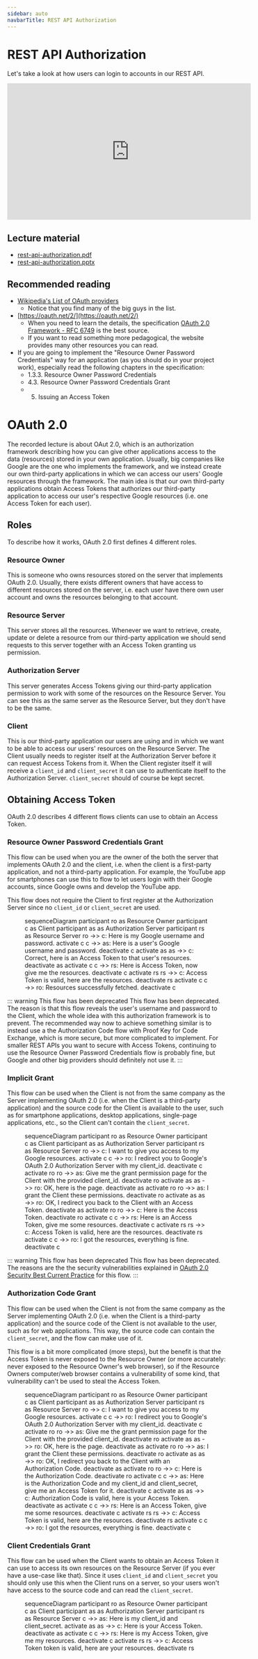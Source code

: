 ```yaml
---
sidebar: auto
navbarTitle: REST API Authorization
---
```


# REST API Authorization
Let's take a look at how users can login to accounts in our REST API.

<iframe width="560" height="314" src="https://www.youtube.com/embed/0Ech5jpP1Dc" frameborder="0" allow="accelerometer; autoplay; encrypted-media; gyroscope; picture-in-picture" allowfullscreen></iframe>

## Lecture material
* [rest-api-authorization.pdf](rest-api-authorization.pdf)
* [rest-api-authorization.pptx](rest-api-authorization.pptx)

## Recommended reading
* [Wikipedia's List of OAuth providers](https://en.wikipedia.org/wiki/List_of_OAuth_providers)
    * Notice that you find many of the big guys in the list.
* [https://oauth.net/2/](https://oauth.net/2/)
    * When you need to learn the details, the specification [OAuth 2.0 Framework - RFC 6749](https://tools.ietf.org/html/rfc6749) is the best source.
    * If you want to read something more pedagogical, the website provides many other resources you can read.
* If you are going to implement the "Resource Owner Password Credentials" way for an application (as you should do in your project work), especially read the following chapters in the specification:
    * 1.3.3. Resource Owner Password Credentials
    * 4.3. Resource Owner Password Credentials Grant
    * 5. Issuing an Access Token

# OAuth 2.0
The recorded lecture is about OAut 2.0, which is an authorization framework describing how you can give other applications access to the data (resources) stored in your own application. Usually, big companies like Google are the one who implements the framework, and we instead create our own third-party applications in which we can access our users' Google resources through the framework. The main idea is that our own third-party applications obtain Access Tokens that authorizes our third-party application to access our user's respective Google resources (i.e. one Access Token for each user).

## Roles
To describe how it works, OAuth 2.0 first defines 4 different roles.

### Resource Owner
This is someone who owns resources stored on the server that implements OAuth 2.0. Usually, there exists different owners that have access to different resources stored on the server, i.e. each user have there own user account and owns the resources belonging to that account.

### Resource Server
This server stores all the resources. Whenever we want to retrieve, create, update or delete a resource from our third-party application we should send requests to this server together with an Access Token granting us permission.

### Authorization Server
This server generates Access Tokens giving our third-party application permission to work with some of the resources on the Resource Server. You can see this as the same server as the Resource Server, but they don't have to be the same.

### Client
This is our third-party application our users are using and in which we want to be able to access our users' resources on the Resource Server. The Client usually needs to register itself at the Authorization Server before it can request Access Tokens from it. When the Client register itself it will receive a `client_id` and `client_secret` it can use to authenticate itself to the Authorization Server. `client_secret` should of course be kept secret.

## Obtaining Access Token
OAuth 2.0 describes 4 different flows clients can use to obtain an Access Token.

### Resource Owner Password Credentials Grant
This flow can be used when you are the owner of the both the server that implements OAuth 2.0 and the client, i.e. when the client is a first-party application, and not a third-party application. For example, the YouTube app for smartphones can use this to flow to let users login with their Google accounts, since Google owns and develop the YouTube app.

This flow does not require the Client to first register at the Authorization Server since no `client_id` or `client_secret` are used. 

<Figure caption="The flow of the Resource Owner Password Credentials Grant.">
<mermaid>
sequenceDiagram
    participant ro as Resource Owner
    participant c as Client 
    participant as as Authorization Server
    participant rs as Resource Server
    ro ->> c: Here is my Google username and password.
    activate c
    c ->> as: Here is a user's Google username and password.
    deactivate c
    activate as
    as ->> c: Correct, here is an Access Token to that user's resources.
    deactivate as
    activate c
    c ->> rs: Here is Access Token, now give me the resources.
    deactivate c
    activate rs
    rs ->> c: Access Token is valid, here are the resources.
    deactivate rs
    activate c
    c ->> ro: Resources successfully fetched.
    deactivate c
</mermaid>
</Figure>

::: warning This flow has been deprecated
This flow has been deprecated. The reason is that this flow reveals the user's username and password to the Client, which the whole idea with this authorization framework is to prevent. The recommended way now to achieve something similar is to instead use a the Authorization Code flow with Proof Key for Code Exchange, which is more secure, but more complicated to implement. For smaller REST APIs you want to secure with Access Tokens, continuing to use the Resource Owner Password Credentials flow is probably fine, but Google and other big providers should definitely not use it.
:::

### Implicit Grant
This flow can be used when the Client is not from the same company as the Server implementing OAuth 2.0 (i.e. when the Client is a third-party application) and the source code for the Client is available to the user, such as for smartphone applications, desktop applications, single-page applications, etc., so the Client can't contain the `client_secret`.

<Figure caption="The flow of the Resource Owner Password Credentials Grant.">
<mermaid>
sequenceDiagram
    participant ro as Resource Owner
    participant c as Client 
    participant as as Authorization Server
    participant rs as Resource Server
    ro ->> c: I want to give you access to my Google resources.
    activate c
    c ->> ro: I redirect you to Google's OAuth 2.0 Authorization Server with my client_id.
    deactivate c
    activate ro
    ro ->> as: Give me the grant permission page for the Client with the provided client_id.
    deactivate ro
    activate as
    as ->> ro: OK, here is the page.
    deactivate as
    activate ro
    ro ->> as: I grant the Client these permissions.
    deactivate ro
    activate as
    as ->> ro: OK, I redirect you back to the Client with an Access Token.
    deactivate as
    activate ro
    ro ->> c: Here is the Access Token.
    deactivate ro
    activate c
    c ->> rs: Here is an Access Token, give me some resources.
    deactivate c
    activate rs
    rs ->> c: Access Token is valid, here are the resources.
    deactivate rs
    activate c
    c ->> ro: I got the resources, everything is fine.
    deactivate c
</mermaid>
</Figure>

::: warning This flow has been deprecated
This flow has been deprecated. The reasons are the the security vulnerabilities explained in [OAuth 2.0 Security Best Current Practice](https://tools.ietf.org/html/draft-ietf-oauth-security-topics-09) for this flow.
:::

### Authorization Code Grant
This flow can be used when the Client is not from the same company as the Server implementing OAuth 2.0 (i.e. when the Client is a third-party application) and the source code of the Client is not available to the user, such as for web applications. This way, the source code can contain the `client_secret`, and the flow can make use of it.

This flow is a bit more complicated (more steps), but the benefit is that the Access Token is never exposed to the Resource Owner (or more accurately: never exposed to the Resource Owner's web browser), so if the Resource Owners computer/web browser contains a vulnerability of some kind, that vulnerability can't be used to steal the Access Token.

<Figure caption="The flow of the Implicit Grant.">
<mermaid>
sequenceDiagram
    participant ro as Resource Owner
    participant c as Client 
    participant as as Authorization Server
    participant rs as Resource Server
    ro ->> c: I want to give you access to my Google resources.
    activate c
    c ->> ro: I redirect you to Google's OAuth 2.0 Authorization Server with my client_id.
    deactivate c
    activate ro
    ro ->> as: Give me the grant permission page for the Client with the provided client_id.
    deactivate ro
    activate as
    as ->> ro: OK, here is the page.
    deactivate as
    activate ro
    ro ->> as: I grant the Client these permissions.
    deactivate ro
    activate as
    as ->> ro: OK, I redirect you back to the Client with an Authorization Code.
    deactivate as
    activate ro
    ro ->> c: Here is the Authorization Code.
    deactivate ro
    activate c
    c ->> as: Here is the Authorization Code and my client_id and client_secret, give me an Access Token for it.
    deactivate c
    activate as
    as ->> c: Authorization Code is valid, here is your Access Token.
    deactivate as
    activate c
    c ->> rs: Here is an Access Token, give me some resources.
    deactivate c
    activate rs
    rs ->> c: Access Token is valid, here are the resources.
    deactivate rs
    activate c
    c ->> ro: I got the resources, everything is fine.
    deactivate c
</mermaid>
</Figure>

### Client Credentials Grant
This flow can be used when the Client wants to obtain an Access Token it can use to access its own resources on the Resource Server (if you ever have a use-case like that). Since it uses `client_id` and `client_secret` you should only use this when the Client runs on a server, so your users won't have access to the source code and can read the `client_secret`.

<Figure caption="The flow of the Client Credentials Grant.">
<mermaid>
sequenceDiagram
    participant ro as Resource Owner
    participant c as Client 
    participant as as Authorization Server
    participant rs as Resource Server
    c ->> as: Here is my client_id and client_secret.
    activate as
    as ->> c: Here is your Access Token.
    deactivate as
    activate c
    c ->> rs: Here is my Access Token, give me my resources.
    deactivate c
    activate rs
    rs ->> c: Access Token token is valid, here are your resources.
    deactivate rs
</mermaid>
</Figure>